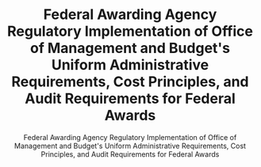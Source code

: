 ---
layout: resources-landing
title: "Federal Awarding Agency Regulatory Implementation of Office of Management and Budget's Uniform Administrative Requirements, Cost Principles, and Audit Requirements for Federal Awards"
subtitle: "Federal Awarding Agency Regulatory Implementation of Office of Management and Budget's Uniform Administrative Requirements, Cost Principles, and Audit Requirements for Federal Awards"
filters: federal-financial-assistance uniform-guidance:-2-cfr-200 guidance 2015
external_link: https://www.federalregister.gov/documents/2014/12/19/2014-28697/federal-awarding-agency-regulatory-implementation-of-office-of-management-and-budgets-uniform
---